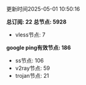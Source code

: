 更新时间2025-05-01 10:50:16

**总订阅: 22**
**总节点: 5928**
- vless节点: 7

**google ping有效节点: 186**
- ss节点: 106
- v2ray节点: 59
- trojan节点: 21
